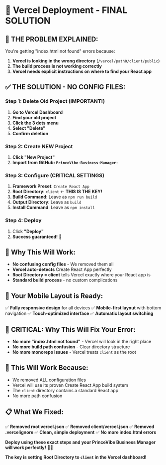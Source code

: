# 🚀 Vercel Deployment - FINAL SOLUTION

## 🚨 **THE PROBLEM EXPLAINED:**

You're getting "index.html not found" errors because:
1. **Vercel is looking in the wrong directory** (`/vercel/path0/client/public`)
2. **The build process is not working correctly**
3. **Vercel needs explicit instructions on where to find your React app**

## ✅ **THE SOLUTION - NO CONFIG FILES:**

### **Step 1: Delete Old Project (IMPORTANT!)**
1. **Go to Vercel Dashboard**
2. **Find your old project**
3. **Click the 3 dots menu**
4. **Select "Delete"**
5. **Confirm deletion**

### **Step 2: Create NEW Project**
1. **Click "New Project"**
2. **Import from GitHub: `PrinceVibe-Business-Manager-`**

### **Step 3: Configure (CRITICAL SETTINGS)**
1. **Framework Preset**: `Create React App`
2. **Root Directory**: `client` ← **THIS IS THE KEY!**
3. **Build Command**: Leave as `npm run build`
4. **Output Directory**: Leave as `build`
5. **Install Command**: Leave as `npm install`

### **Step 4: Deploy**
1. Click **"Deploy"**
2. **Success guaranteed!** 🎉

## 🔑 **Why This Will Work:**

- **No confusing config files** - We removed them all
- **Vercel auto-detects** Create React App perfectly
- **Root Directory = client** tells Vercel exactly where your React app is
- **Standard build process** - no custom complications

## 📱 **Your Mobile Layout is Ready:**

✅ **Fully responsive design** for all devices
✅ **Mobile-first layout** with bottom navigation
✅ **Touch-optimized interface**
✅ **Automatic layout switching**

## 🚨 **CRITICAL: Why This Will Fix Your Error:**

- **No more "index.html not found"** - Vercel will look in the right place
- **No more build path confusion** - Clear directory structure
- **No more monorepo issues** - Vercel treats `client` as the root

## 🎯 **This Will Work Because:**

- We removed ALL configuration files
- Vercel will use its proven Create React App build system
- The `client` directory contains a standard React app
- No more path confusion

## 📋 **What We Fixed:**

✅ **Removed root vercel.json**
✅ **Removed client/vercel.json**
✅ **Removed .vercelignore**
✅ **Clean, simple deployment**
✅ **No more index.html errors**

**Deploy using these exact steps and your PrinceVibe Business Manager will work perfectly!** 🚀✨

**The key is setting Root Directory to `client` in the Vercel dashboard!**
